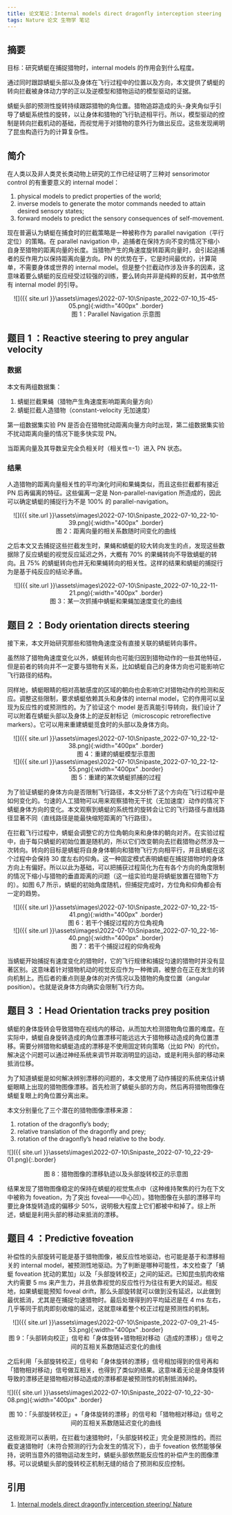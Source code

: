 ```yaml
---
title: 论文笔记：Internal models direct dragonfly interception steering
tags: Nature 论文 生物学 笔记
---
```


## 摘要

目标：研究蜻蜓在捕捉猎物时，internal models 的作用会到什么程度。

通过同时跟踪蜻蜓头部以及身体在飞行过程中的位置以及方向，本文提供了蜻蜓的转向拦截被身体动力学的正以及逆模型和猎物运动的模型驱动的证据。

蜻蜓头部的预测性旋转持续跟踪猎物的角位置。猎物追踪造成的头-身夹角似乎引导了蜻蜓系统性的旋转，以让身体和猎物的飞行轨迹相平行。所以，模型驱动的控制是转向拦截机动的基础，而视觉用于对猎物的意外行为做出反应。这些发现阐明了昆虫构造行为的计算复杂性。

## 简介

在人类以及非人类灵长类动物上研究的工作已经证明了三种对 sensorimotor control 的有重要意义的 internal model：

1. physical models to predict properties of the world;
2. inverse models to generate the motor commands needed to attain desired sensory states;
3. forward models to predict the sensory consequences of self-movement.

现在普遍认为蜻蜓在捕食时的拦截策略是一种被称作为 parallel navigation（平行定位）的策略。在 parallel navigation 中，追捕者在保持方向不变的情况下缩小自身至猎物的距离向量的长度。当猎物产生的角速度旋转距离向量时，会引起追捕者的反作用力以保持距离向量方向。PN 的优势在于，它是时间最优的，计算简单，不需要身体或世界的 internal model。但是整个拦截动作涉及许多的因素，这意味着要么蜻蜓的反应经受过较强的训练，要么转向并非是纯粹的反射，其中依然有 internal model 的引导。

<center>![]({{ site.url }}\assets\images\2022-07-10\Snipaste_2022-07-10_15-45-05.png){:width="400px" .border}</center>

<center>图 1：Parallel Navigation 示意图</center>

## 题目 1 ：Reactive steering to prey angular velocity

### 数据

本文有两组数据集：

1. 蜻蜓拦截果蝇（猎物产生角速度影响距离向量方向）
2. 蜻蜓拦截人造猎物（constant-velocity 无加速度）

第一组数据集实验 PN 是否会在猎物扰动距离向量方向时出现，第二组数据集实验不扰动距离向量的情况下能多快实现 PN。

当距离向量及其导数呈完全负相关时（相关性=-1）进入 PN 状态。

### 结果

人造猎物的距离向量相关性的平均演化时间和果蝇类似，而且这些拦截都有接近 PN 后再偏离的特征。这些偏离一定是 Non-parallel-navigation 所造成的，因此可以确定蜻蜓的捕捉行为不是 100% 的 parallel-navigation。

<center>![]({{ site.url }}\assets\images\2022-07-10\Snipaste_2022-07-10_22-10-39.png){:width="400px" .border}</center>

<center>图 2：距离向量的相关系数随时间变化的曲线</center>

之后本文又去捕捉这些拦截发生时，果蝇和蜻蜓的较大转向发生的点，发现这些数据除了反应蜻蜓的视觉反应延迟之外，大概有 70% 的果蝇转向不导致蜻蜓的转向。且 75% 的蜻蜓转向也并无和果蝇转向的相关性。这样的结果和蜻蜓的捕捉行为是基于纯反应的结论矛盾。

<center>![]({{ site.url }}\assets\images\2022-07-10\Snipaste_2022-07-10_22-11-21.png){:width="400px" .border}</center>

<center>图 3：某一次抓捕中蜻蜓和果蝇加速度变化的曲线</center>

## 题目 2 ：Body orientation directs steering

接下来，本文开始研究那些和猎物角速度没有直接关联的蜻蜓转向事件。

虽然除了猎物角速度变化以外，蜻蜓转向也可能归因到猎物动作的一些其他特征，但是前者的转向并不一定要与猎物有关系，比如蜻蜓自己的身体方向也可能影响它飞行路径的结构。

同样地，蜻蜓眼睛的相对高敏感度的区域的朝向也会影响它对猎物动作的检测和反应。调整这些限制，要求蜻蜓依赖其头和身体的 internal model，它的作用可以呈现为反应性的或预测性的。为了验证这个 model 是否真能引导转向，我们设计了可以附着在蜻蜓头部以及身体上的逆反射标记（microscopic retroreflective markers）。它可以用来重建蜻蜓觅食时的头部以及身体方向。

<center>![]({{ site.url }}\assets\images\2022-07-10\Snipaste_2022-07-10_22-12-38.png){:width="400px" .border}</center>

<center>图 4：重建的蜻蜓模型示意图</center>

<center>![]({{ site.url }}\assets\images\2022-07-10\Snipaste_2022-07-10_22-12-55.png){:width="400px" .border}</center>

<center>图 5：重建的某次蜻蜓抓捕的过程</center>

为了验证蜻蜓的身体方向是否限制飞行路径，本文分析了这个方向在飞行过程中是如何变化的。匀速的人工猎物可以用来观察猎物无干扰（无加速度）动作的情况下蜻蜓身体方向的变化。本文观察到蜻蜓的系统性的旋转会让它的飞行路径与直线路径显著不同（直线路径是能最快缩短距离的飞行路径）。

在拦截飞行过程中，蜻蜓会调整它的方位角朝向来和身体的朝向对齐。在实验过程中，由于每只蜻蜓的初始位置是随机的，所以它们改变朝向去拦截猎物必然涉及一次转向。转向的目标是蜻蜓将自身身体朝向和猎物飞行方向相平行，并且蜻蜓在这个过程中会保持 30 度左右的仰角。这一种固定模式表明蜻蜓在捕捉猎物时的身体方向上有偏好。所以以此为基础，可以把捕获过程简化为在有各个方向的角度限制的情况下缩小与猎物的垂直距离的问题（这一组实验均是将蜻蜓放置在猎物下方的）。如图 6,7 所示，蜻蜓的初始角度随机，但捕捉完成时，方位角和仰角都会有一定的趋势。

<center>![]({{ site.url }}\assets\images\2022-07-10\Snipaste_2022-07-10_22-15-41.png){:width="400px" .border}</center>

<center>图 6：若干个捕捉过程的方位角视角</center>

<center>![]({{ site.url }}\assets\images\2022-07-10\Snipaste_2022-07-10_22-16-40.png){:width="400px" .border}</center>

<center>图 7：若干个捕捉过程的仰角视角</center>

当蜻蜓开始捕捉有速度变化的猎物时，它的飞行规律和捕捉匀速的猎物时并没有显著区别。这意味着针对猎物机动的视觉反应作为一种微调，被整合在正在发生的转向机制上。而后者的重点则是身体的对齐情况以及猎物的角度位置（angular position）。也就是说身体方向确实会限制飞行方向。

## 题目 3 ：Head Orientation tracks prey position

蜻蜓的身体旋转会导致猎物在视线内的移动，从而加大检测猎物角位置的难度。在实际中，蜻蜓自身旋转造成的角位置漂移可能远远大于猎物移动造成的角位置漂移。需要分辨猎物和蜻蜓造成的漂移是不使用固定转向策略（比如 PN）的代价。解决这个问题可以通过神经系统来调节并取消明显的运动，或是利用头部的移动来抵消位移。

为了知道蜻蜓是如何解决辨别漂移的问题的，本文使用了动作捕捉的系统来估计蜻蜓眼睛上出现的猎物图像漂移。首先检测了蜻蜓头部的方向，然后再将猎物图像在蜻蜓复眼上的角位置分离出来。

本文分别量化了三个潜在的猎物图像漂移来源：

1. rotation of the dragonfly’s body;
2. relative translation of the dragonfly and prey;
3. rotation of the dragonfly’s head relative to the body.

![]({{ site.url }}\assets\images\2022-07-10\Snipaste_2022-07-10_22-29-01.png){:.border}

<center>图 8：猎物图像的漂移轨迹以及头部旋转校正的示意图</center>

结果发现了猎物图像稳定的保持在蜻蜓的视觉焦点中（这种维持聚焦的行为在下文中被称为 foveation，为了突出 foveal——中心凹）。猎物图像在头部的漂移平均要比身体旋转造成的偏移少 50%，说明极大程度上它们都被中和掉了。综上所述，蜻蜓是利用头部的移动来抵消的漂移。

## 题目 4 ：Predictive foveation

补偿性的头部旋转可能是基于猎物图像，被反应性地驱动，也可能是基于和漂移相关的 internal model，被预测性地驱动。为了判断是哪种可能性，本文检查了「蜻蜓 foveation 扰动的累加」以及「头部旋转校正」之间的延迟。已知昆虫肌肉收缩大约需要 5 ms 来产生力，并且依靠视觉的反应性行为往往有更大的延迟。相反地，如果蜻蜓能预知 foveal drift，那么头部旋转就可以做到没有延迟，以此做到最优抵消，尤其是在捕捉匀速猎物时。最后处理得到的平均延迟是在 4 ms 左右，几乎等同于肌肉即刻收缩的延迟，这就意味着整个校正过程是预测性的机制。

<center>![]({{ site.url }}\assets\images\2022-07-10\Snipaste_2022-07-09_21-45-53.png){:width="400px" .border}</center>

<center>图 9：「头部转向校正」信号和「身体旋转+猎物相对移动（造成的漂移）」信号之间的互相关系数随延迟变化的曲线</center>

之后利用「头部旋转校正」信号和「身体旋转的漂移」信号相加得到的信号再和「猎物相对移动」信号做互相关，也得到了类似的结果。这意味着无论是身体旋转导致的漂移还是猎物相对移动造成的漂移都是被预测性的机制抵消掉的。

<centert>![]({{ site.url }}\assets\images\2022-07-10\Snipaste_2022-07-10_22-30-08.png){:width="400px" .border}</center>

<center>图 10：「头部旋转校正」+「身体旋转的漂移」的信号和「猎物相对移动」信号之间的互相关系数随延迟变化的曲线</center>

这些观测可以表明，在拦截匀速猎物时，「头部旋转校正」完全是预测性的。而拦截变速猎物时（未符合预测的行为会发生的情况下），由于 foveation 依然能够保持，说明当意外的猎物运动发生时，蜻蜓头部依然能反应性的补偿产生的图像漂移。可以说蜻蜓头部的旋转校正机制无缝的结合了预测和反应控制。

## 引用

1. [Internal models direct dragonfly interception steering/ Nature](https://www.nature.com/articles/nature14045)



















